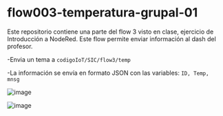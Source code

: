 # flow003-temperatura-grupal-01

Este repositorio contiene una parte del flow 3 visto en clase, ejercicio de Introducción a NodeRed. Este flow permite enviar información al dash del profesor.

-Envia un tema a `codigoIoT/SIC/flow3/temp`

-La información se envía en formato JSON con las variables: `ID, Temp, mnsg`

![image](https://user-images.githubusercontent.com/71236850/127755186-bbd6bb5b-29cb-4b9a-ae33-e74b9bebd754.png)

![image](https://user-images.githubusercontent.com/71236850/127755195-930992cb-d5d3-4418-8f13-37bc4ec3eb09.png)
